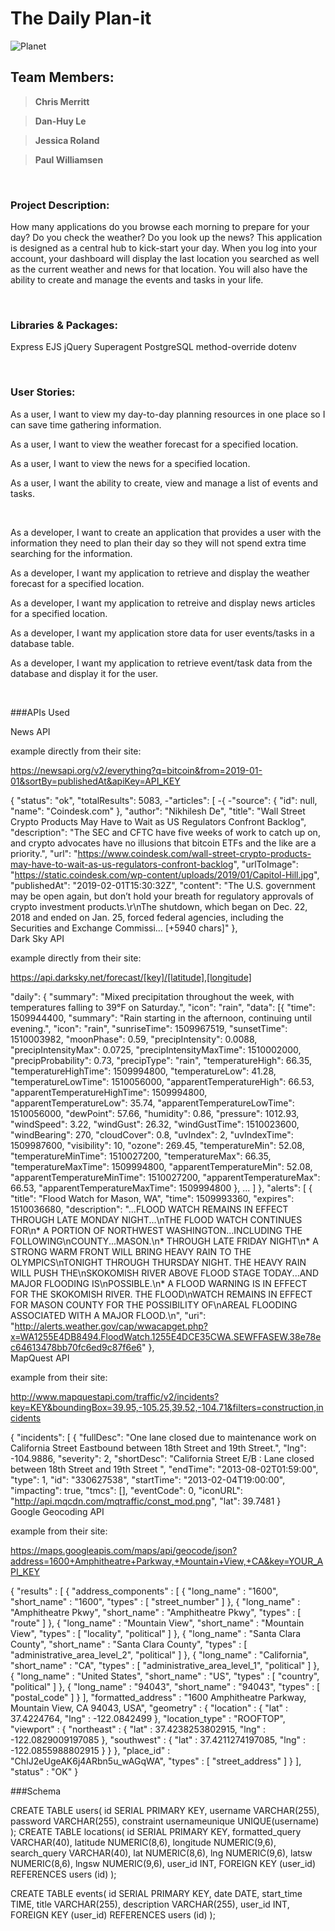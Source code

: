# The Daily Plan-it

![Planet](https://images.unsplash.com/photo-1454789548928-9efd52dc4031?ixlib=rb-1.2.1&ixid=eyJhcHBfaWQiOjEyMDd9&auto=format&fit=crop&w=600&q=80)

## Team Members:
 
>**Chris Merritt**

>**Dan-Huy Le**

>**Jessica Roland**

>**Paul Williamsen**

<br/>

### Project Description:

How many applications do you browse each morning to prepare for your day? Do you check the weather? Do you look up the news? This application is designed as a central hub to kick-start your day. When you log into your account, your dashboard will display the last location you searched as well as the current weather and news for that location. You will also have the ability to create and manage the events and tasks in your life.

<br/>

### Libraries & Packages:  

Express
EJS
jQuery
Superagent
PostgreSQL
method-override
dotenv

<br/>

### User Stories:


As a user, I want to view my day-to-day planning resources in one place so I can save time gathering information.  

As a user, I want to view the weather forecast for a specified location.

As a user, I want to view the news for a specified location.

As a user, I want the ability to create, view and manage a list of events and tasks. 

<br/>

As a developer, I want to create an application that provides a user with the information they need to plan their day so they will not spend extra time searching for the information.

As a developer, I want my application to retrieve and display the weather forecast for a specified location.

As a developer, I want my application to retreive and display news articles for a specified location.

As a developer, I want my application store data for user events/tasks in a database table.

As a developer, I want my application to retrieve event/task data from the database and display it for the user.

<br>

###APIs Used

News API


example directly from their site:

https://newsapi.org/v2/everything?q=bitcoin&from=2019-01-01&sortBy=publishedAt&apiKey=API_KEY

{
"status": "ok",
"totalResults": 5083,
-"articles": [
-{
-"source": {
"id": null,
"name": "Coindesk.com"
},
"author": "Nikhilesh De",
"title": "Wall Street Crypto Products May Have to Wait as US Regulators Confront Backlog",
"description": "The SEC and CFTC have five weeks of work to catch up on, and crypto advocates have no illusions that bitcoin ETFs and the like are a priority.",
"url": "https://www.coindesk.com/wall-street-crypto-products-may-have-to-wait-as-us-regulators-confront-backlog",
"urlToImage": "https://static.coindesk.com/wp-content/uploads/2019/01/Capitol-Hill.jpg",
"publishedAt": "2019-02-01T15:30:32Z",
"content": "The U.S. government may be open again, but don’t hold your breath for regulatory approvals of crypto investment products.\r\nThe shutdown, which began on Dec. 22, 2018 and ended on Jan. 25, forced federal agencies, including the Securities and Exchange Commissi… [+5940 chars]"
},
<br>
Dark Sky API

example directly from their site:

https://api.darksky.net/forecast/[key]/[latitude],[longitude]

  "daily": {
              "summary": "Mixed precipitation throughout the week, with temperatures falling to 39°F on Saturday.",
              "icon": "rain",
              "data": [{
                  "time": 1509944400,
                  "summary": "Rain starting in the afternoon, continuing until evening.",
                  "icon": "rain",
                  "sunriseTime": 1509967519,
                  "sunsetTime": 1510003982,
                  "moonPhase": 0.59,
                  "precipIntensity": 0.0088,
                  "precipIntensityMax": 0.0725,
                  "precipIntensityMaxTime": 1510002000,
                  "precipProbability": 0.73,
                  "precipType": "rain",
                  "temperatureHigh": 66.35,
                  "temperatureHighTime": 1509994800,
                  "temperatureLow": 41.28,
                  "temperatureLowTime": 1510056000,
                  "apparentTemperatureHigh": 66.53,
                  "apparentTemperatureHighTime": 1509994800,
                  "apparentTemperatureLow": 35.74,
                  "apparentTemperatureLowTime": 1510056000,
                  "dewPoint": 57.66,
                  "humidity": 0.86,
                  "pressure": 1012.93,
                  "windSpeed": 3.22,
                  "windGust": 26.32,
                  "windGustTime": 1510023600,
                  "windBearing": 270,
                  "cloudCover": 0.8,
                  "uvIndex": 2,
                  "uvIndexTime": 1509987600,
                  "visibility": 10,
                  "ozone": 269.45,
                  "temperatureMin": 52.08,
                  "temperatureMinTime": 1510027200,
                  "temperatureMax": 66.35,
                  "temperatureMaxTime": 1509994800,
                  "apparentTemperatureMin": 52.08,
                  "apparentTemperatureMinTime": 1510027200,
                  "apparentTemperatureMax": 66.53,
                  "apparentTemperatureMaxTime": 1509994800
              },
            ...
            ]
          },
          "alerts": [
          {
            "title": "Flood Watch for Mason, WA",
            "time": 1509993360,
            "expires": 1510036680,
            "description": "...FLOOD WATCH REMAINS IN EFFECT THROUGH LATE MONDAY NIGHT...\nTHE FLOOD WATCH CONTINUES FOR\n* A PORTION OF NORTHWEST WASHINGTON...INCLUDING THE FOLLOWING\nCOUNTY...MASON.\n* THROUGH LATE FRIDAY NIGHT\n* A STRONG WARM FRONT WILL BRING HEAVY RAIN TO THE OLYMPICS\nTONIGHT THROUGH THURSDAY NIGHT. THE HEAVY RAIN WILL PUSH THE\nSKOKOMISH RIVER ABOVE FLOOD STAGE TODAY...AND MAJOR FLOODING IS\nPOSSIBLE.\n* A FLOOD WARNING IS IN EFFECT FOR THE SKOKOMISH RIVER. THE FLOOD\nWATCH REMAINS IN EFFECT FOR MASON COUNTY FOR THE POSSIBILITY OF\nAREAL FLOODING ASSOCIATED WITH A MAJOR FLOOD.\n",
            "uri": "http://alerts.weather.gov/cap/wwacapget.php?x=WA1255E4DB8494.FloodWatch.1255E4DCE35CWA.SEWFFASEW.38e78ec64613478bb70fc6ed9c87f6e6"
          },
<br>
MapQuest API

example from their site:

http://www.mapquestapi.com/traffic/v2/incidents?key=KEY&boundingBox=39.95,-105.25,39.52,-104.71&filters=construction,incidents

{
  "incidents": [
    {
      "fullDesc": "One lane closed due to maintenance work on California Street Eastbound between 18th Street and 19th Street.",
      "lng": -104.9886,
      "severity": 2,
      "shortDesc": "California Street E/B : Lane closed between 18th Street and 19th Street ",
      "endTime": "2013-08-02T01:59:00",
      "type": 1,
      "id": "330627538",
      "startTime": "2013-02-04T19:00:00",
      "impacting": true,
      "tmcs": [],
      "eventCode": 0,
      "iconURL": "http://api.mqcdn.com/mqtraffic/const_mod.png",
      "lat": 39.7481
    }
<br>
Google Geocoding API

example from their site:

https://maps.googleapis.com/maps/api/geocode/json?address=1600+Amphitheatre+Parkway,+Mountain+View,+CA&key=YOUR_API_KEY

{
   "results" : [
      {
         "address_components" : [
            {
               "long_name" : "1600",
               "short_name" : "1600",
               "types" : [ "street_number" ]
            },
            {
               "long_name" : "Amphitheatre Pkwy",
               "short_name" : "Amphitheatre Pkwy",
               "types" : [ "route" ]
            },
            {
               "long_name" : "Mountain View",
               "short_name" : "Mountain View",
               "types" : [ "locality", "political" ]
            },
            {
               "long_name" : "Santa Clara County",
               "short_name" : "Santa Clara County",
               "types" : [ "administrative_area_level_2", "political" ]
            },
            {
               "long_name" : "California",
               "short_name" : "CA",
               "types" : [ "administrative_area_level_1", "political" ]
            },
            {
               "long_name" : "United States",
               "short_name" : "US",
               "types" : [ "country", "political" ]
            },
            {
               "long_name" : "94043",
               "short_name" : "94043",
               "types" : [ "postal_code" ]
            }
         ],
         "formatted_address" : "1600 Amphitheatre Parkway, Mountain View, CA 94043, USA",
         "geometry" : {
            "location" : {
               "lat" : 37.4224764,
               "lng" : -122.0842499
            },
            "location_type" : "ROOFTOP",
            "viewport" : {
               "northeast" : {
                  "lat" : 37.4238253802915,
                  "lng" : -122.0829009197085
               },
               "southwest" : {
                  "lat" : 37.4211274197085,
                  "lng" : -122.0855988802915
               }
            }
         },
         "place_id" : "ChIJ2eUgeAK6j4ARbn5u_wAGqWA",
         "types" : [ "street_address" ]
      }
   ],
   "status" : "OK"
}

###Schema 

CREATE TABLE users(
  id SERIAL PRIMARY KEY,
  username VARCHAR(255),
  password VARCHAR(255),
  constraint usernameunique UNIQUE(username)
);
CREATE TABLE locations(
  id SERIAL PRIMARY KEY,
  formatted_query VARCHAR(40),
  latitude NUMERIC(8,6),
  longitude NUMERIC(9,6),
  search_query VARCHAR(40),
  lat NUMERIC(8,6),
  lng NUMERIC(9,6),
  latsw NUMERIC(8,6),
  lngsw NUMERIC(9,6),
  user_id INT,
  FOREIGN KEY (user_id) REFERENCES users (id)
);

CREATE TABLE events(
  id SERIAL PRIMARY KEY,
  date DATE,
  start_time TIME,
  title VARCHAR(255),
  description VARCHAR(255),
  user_id INT,
  FOREIGN KEY (user_id) REFERENCES users (id)
);